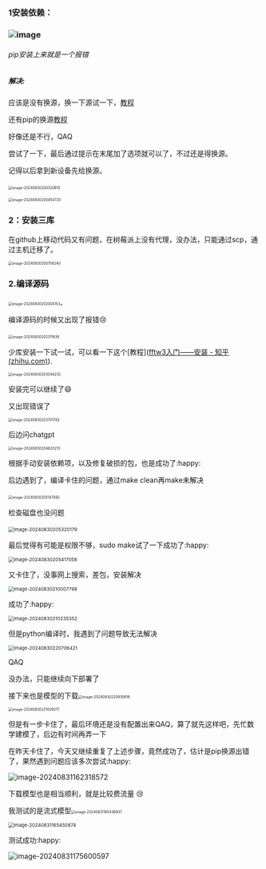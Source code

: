 ### 1安装依赖：

###                           ![image](https://github.com/user-attachments/assets/272bae88-efa8-4ebc-8273-0a1c06942a1c)

###### pip安装上来就是一个报错

##### 解决:

应该是没有换源，换一下源试一下，[教程](https://blog.csdn.net/m0_58003757/article/details/1)

还有pip的换源[教程]([树莓派4b学习笔记二：给pip或pip3换源的两种方式(永久换源和临时换源)_树莓派更换pip3源-CSDN博客](https://blog.csdn.net/qq_39507748/article/details/105068524))

好像还是不行，QAQ

尝试了一下，最后通过提示在末尾加了选项就可以了，不过还是得换源。

记得以后拿到新设备先给换源。

​                          <img src="C:\Users\17247\AppData\Roaming\Typora\typora-user-images\image-20240830200320810.png" alt="image-20240830200320810" style="zoom:50%;" />

<img src="C:\Users\17247\AppData\Roaming\Typora\typora-user-images\image-20240830200454720.png" alt="image-20240830200454720" style="zoom:50%;" />

### 2：安装三库

在github上移动代码又有问题，在树莓派上没有代理，没办法，只能通过scp，通过主机迁移了。

<img src="C:\Users\17247\AppData\Roaming\Typora\typora-user-images\image-20240830200756240.png" alt="image-20240830200756240" style="zoom:50%;" />

### 2.编译源码

​                                   <img src="C:\Users\17247\AppData\Roaming\Typora\typora-user-images\image-20240830202004153.png" alt="image-20240830202004153" style="zoom:50%;" />、

编译源码的时候又出现了报错:cry:

​                                       <img src="C:\Users\17247\AppData\Roaming\Typora\typora-user-images\image-20240830202311638.png" alt="image-20240830202311638" style="zoom:50%;" />

少库安装一下试一试，可以看一下这个[教程]([fftw3入门——安装 - 知乎 (zhihu.com)](https://zhuanlan.zhihu.com/p/559063364)).

<img src="C:\Users\17247\AppData\Roaming\Typora\typora-user-images\image-20240830203544232.png" alt="image-20240830203544232" style="zoom:50%;" />

安装完可以继续了:smile:

又出现错误了

<img src="C:\Users\17247\AppData\Roaming\Typora\typora-user-images\image-20240830203701782.png" alt="image-20240830203701782" style="zoom:50%;" />

后边问chatgpt           

<img src="C:\Users\17247\AppData\Roaming\Typora\typora-user-images\image-20240830204620213.png" alt="image-20240830204620213" style="zoom:50%;" />

根据手动安装依赖项，以及修复破损的包，也是成功了:happy:

后边遇到了，编译卡住的问题，通过make clean再make未解决                   

​                                               <img src="C:\Users\17247\AppData\Roaming\Typora\typora-user-images\image-20240830205147492.png" alt="image-20240830205147492" style="zoom:50%;" />

检查磁盘也没问题

​                                               <img src="C:\Users\17247\AppData\Roaming\Typora\typora-user-images\image-20240830205320179.png" alt="image-20240830205320179" style="zoom: 67%;" />

最后觉得有可能是权限不够，sudo make试了一下成功了:happy:

<img src="C:\Users\17247\AppData\Roaming\Typora\typora-user-images\image-20240830205417058.png" alt="image-20240830205417058" style="zoom: 67%;" />

又卡住了，没事网上搜索，差包，安装解决

<img src="C:\Users\17247\AppData\Roaming\Typora\typora-user-images\image-20240830210007798.png" alt="image-20240830210007798" style="zoom:67%;" />

成功了:happy:

<img src="C:\Users\17247\AppData\Roaming\Typora\typora-user-images\image-20240830210235352.png" alt="image-20240830210235352" style="zoom:67%;" />

但是python编译时，我遇到了问题导致无法解决

<img src="C:\Users\17247\AppData\Roaming\Typora\typora-user-images\image-20240830220706421.png" alt="image-20240830220706421" style="zoom:67%;" />

QAQ

没办法，只能继续向下部署了

接下来也是模型的下载<img src="C:\Users\17247\AppData\Roaming\Typora\typora-user-images\image-20240830220935616.png" alt="image-20240830220935616" style="zoom: 50%;" />

<img src="C:\Users\17247\AppData\Roaming\Typora\typora-user-images\image-20240830221009371.png" alt="image-20240830221009371" style="zoom:50%;" />

但是有一步卡住了，最后环境还是没有配置出来QAQ，算了就先这样吧，先忙数学建模了，后边有时间再弄一下

在昨天卡住了，今天又继续重复了上述步骤，竟然成功了，估计是pip换源出错了，果然遇到问题应该多次尝试:happy:

![image-20240831162318572](C:\Users\17247\AppData\Roaming\Typora\typora-user-images\image-20240831162318572.png)

下载模型也是相当顺利，就是比较费流量 :cry:

我测试的是流式模型<img src="C:\Users\17247\AppData\Roaming\Typora\typora-user-images\image-20240831165436937.png" alt="image-20240831165436937" style="zoom: 50%;" />

<img src="C:\Users\17247\AppData\Roaming\Typora\typora-user-images\image-20240831165450874.png" alt="image-20240831165450874" style="zoom:67%;" />

测试成功:happy:

![image-20240831175600597](https://github.com/YanBeaver/WonderfulSummerVacation/blob/main/task4/%E4%B8%80%E4%B8%AA%E4%BA%BA%E4%B9%9F%E6%98%AF%E9%98%9F/picture/%E5%B1%8F%E5%B9%95%E6%88%AA%E5%9B%BE%202024-08-31%20175551.png?raw=true)
